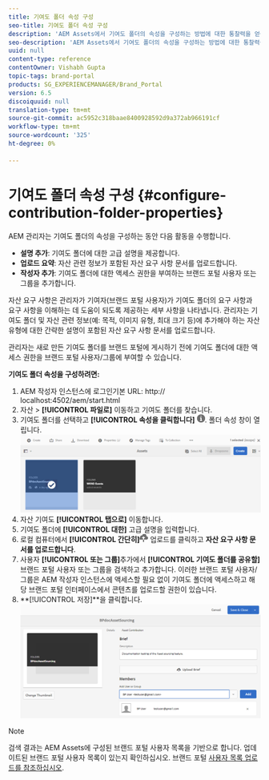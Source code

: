```yaml
---
title: 기여도 폴더 속성 구성
seo-title: 기여도 폴더 속성 구성
description: 'AEM Assets에서 기여도 폴더의 속성을 구성하는 방법에 대한 통찰력을 얻을 수 있습니다. '
seo-description: 'AEM Assets에서 기여도 폴더의 속성을 구성하는 방법에 대한 통찰력을 얻을 수 있습니다. '
uuid: null
content-type: reference
contentOwner: Vishabh Gupta
topic-tags: brand-portal
products: SG_EXPERIENCEMANAGER/Brand_Portal
version: 6.5
discoiquuid: null
translation-type: tm+mt
source-git-commit: ac5952c318baae8400928592d9a372ab966191cf
workflow-type: tm+mt
source-wordcount: '325'
ht-degree: 0%

---
```



# 기여도 폴더 속성 구성 {#configure-contribution-folder-properties}

AEM 관리자는 기여도 폴더의 속성을 구성하는 동안 다음 활동을 수행합니다.

* **설명 추가**: 기여도 폴더에 대한 고급 설명을 제공합니다.
* **업로드 요약**:  자산 관련 정보가 포함된 자산 요구 사항 문서를 업로드합니다.
* **작성자 추가**: 기여도 폴더에 대한 액세스 권한을 부여하는 브랜드 포털 사용자 또는 그룹을 추가합니다.

자산 요구 사항은 관리자가 기여자(브랜드 포털 사용자)가 기여도 폴더의 요구 사항과 요구 사항을 이해하는 데 도움이 되도록 제공하는 세부 사항을 나타냅니다. 관리자는 기여도 폴더 및 자산 관련 정보(예: 목적, 이미지 유형, 최대 크기 등)에 추가해야 하는 자산 유형에 대한 간략한 설명이 포함된 자산 요구 사항 문서를 업로드합니다.

관리자는 새로 만든 기여도 폴더를 브랜드 포털에 게시하기 전에 기여도 폴더에 대한 액세스 권한을 브랜드 포털 사용자/그룹에 부여할 수 있습니다.

**기여도 폴더 속성을 구성하려면:**
1. AEM 작성자 인스턴스에 로그인기본 URL: http:// localhost:4502/aem/start.html
1. 자산 > **[!UICONTROL 파일로]** 이동하고 기여도 폴더를 찾습니다.
1. 기여도 폴더를 선택하고 **[!UICONTROL 속성을 클릭합니다]** ![](assets/properties.png). 폴더 속성 창이 열립니다.
   ![](assets/contribution-folder-property1.png)
1. 자산 기여도 **[!UICONTROL 탭으로]** 이동합니다.
1. 기여도 폴더에 **[!UICONTROL 대한]** 고급 설명을 입력합니다.
1. 로컬 컴퓨터에서 **[!UICONTROL 간단히]**![](assets/upload.png) 업로드를 클릭하고 **자산 요구 사항 문서를 업로드합니다**.
1. 사용자 **[!UICONTROL 또는 그룹]**&#x200B;추가에서 **[!UICONTROL 기여도 폴더를 공유할]** 브랜드 포털 사용자 또는 그룹을 검색하고 추가합니다.
이러한 브랜드 포털 사용자/그룹은 AEM 작성자 인스턴스에 액세스할 필요 없이 기여도 폴더에 액세스하고 해당 브랜드 포털 인터페이스에서 콘텐츠를 업로드할 권한이 있습니다.
1. **[!UICONTROL 저장]**을 클릭합니다.
   ![](assets/contribution-folder-property2.png)

>[!NOTE]
>
>검색 결과는 AEM Assets에 구성된 브랜드 포털 사용자 목록을 기반으로 합니다. 업데이트된 브랜드 포털 사용자 목록이 있는지 확인하십시오. 브랜드 포털 [사용자 목록 업로드를 참조하십시오](brand-portal-configure-asset-sourcing.md).

